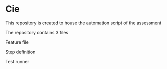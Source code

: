 # Cie
This repository is created to house the automation script of the assessment

The repository contains 3 files 

  Feature file  
  
  Step definition
  
  Test runner 
